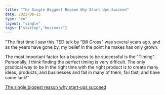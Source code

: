 ```yaml
---
title: "The Single Biggest Reason Why Start Ups Succeed"
date: 2023-08-13
type: "en"
layout: "single"
tags: ["startup","business"]
---
```

"The first time I saw this TED talk by "Bill Gross" was several years ago, and as the years have gone by, my belief in the point he makes has only grown.

The most important factor for a business to be successful is the "Timing".
Personally, I think finding the perfect timing is very difficult. The only practical way to be in the right time with the right product is to create many ideas, products, and businesses and fail in many of them, fail fast, and have some luck!"

[The single biggest reason why start-ups succeed](https://youtu.be/bNpx7gpSqbY)
